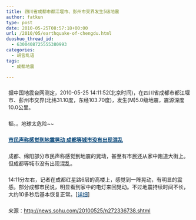 ```yaml
---
title: 四川省成都市都江堰市、彭州市交界发生5级地震
author: fatkun
type: post
date: 2010-05-25T08:57:18+00:00
url: /2010/05/earthquake-of-chengdu.html
duoshuo_thread_id:
  - 6300408725555380993
categories:
  - 胡言乱语
tags:
  - 成都地震

---
```

<p style="margin-top: 24px; margin-right: auto; margin-bottom: 0px; margin-left: auto; padding-top: 0px; padding-right: 0px; padding-bottom: 0px; padding-left: 6px; border: 0px initial initial;">  据中国地震台网测定，2010-05-25 14:11:52(北京时间)，在四川省成都市都江堰市、彭州市交界(北纬31.10度，东经103.70度)，发生(M)5.0级地震，震源深度10.0公里。</p>
<p style="margin-top: 24px; margin-right: auto; margin-bottom: 0px; margin-left: auto; padding-top: 0px; padding-right: 0px; padding-bottom: 0px; padding-left: 6px; border: 0px initial initial;">  额。。地球太危险~~<!--more--></p>

<p style="margin-top: 24px; margin-right: auto; margin-bottom: 0px; margin-left: auto; padding-top: 0px; padding-right: 0px; padding-bottom: 0px; padding-left: 6px; border: 0px initial initial;">  <strong><a style="color: #004276; text-decoration: underline;" href="http://news.sohu.com/20100525/n272337003.shtml" target="_blank">市民声称感觉到地震晃动 成都等城市没有出现混乱</a></strong></p>
<p style="margin-top: 24px; margin-right: auto; margin-bottom: 0px; margin-left: auto; padding-top: 0px; padding-right: 0px; padding-bottom: 0px; padding-left: 6px; border: 0px initial initial;">  成都、绵阳部分市民声称感觉到地震的晃动，甚至有市民还从家中跑道大街上。但成都等城市没有出现混乱。</p>
<p style="margin-top: 24px; margin-right: auto; margin-bottom: 0px; margin-left: auto; padding-top: 0px; padding-right: 0px; padding-bottom: 0px; padding-left: 6px; border: 0px initial initial;">  14:11分左右，记者在成都红星路6层的高楼上，感觉到一阵晃动，有明显的震感。部分成都市民说，明显看到家中的电灯来回晃动。不过地震持续时间不长，大约10多秒后基本恢复正常。[<a style="color: #004276; text-decoration: underline;" href="http://news.sohu.com/20100525/n272337003.shtml" target="_blank">详细</a>]</p>
<p style="margin-top: 24px; margin-right: auto; margin-bottom: 0px; margin-left: auto; padding-top: 0px; padding-right: 0px; padding-bottom: 0px; padding-left: 6px; border: 0px initial initial;">  来源：<a href="http://news.sohu.com/20100525/n272336738.shtml">http://news.sohu.com/20100525/n272336738.shtml</a></p>